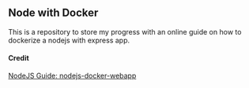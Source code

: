 ## Node with Docker
This is a repository to store my progress with an online guide on how to dockerize a nodejs with express app.

#### Credit
[NodeJS Guide: nodejs-docker-webapp](https://nodejs.org/en/docs/guides/nodejs-docker-webapp/)